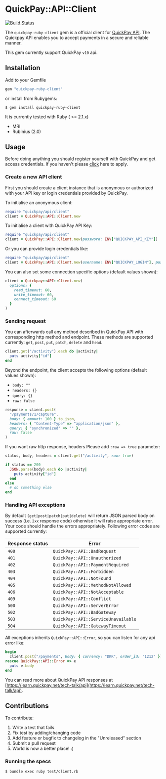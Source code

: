 # QuickPay::API::Client

[![Build Status](https://travis-ci.org/QuickPay/quickpay-ruby-client.svg)](https://travis-ci.org/QuickPay/quickpay-ruby-client)

The `quickpay-ruby-client` gem is a official client for [QuickPay API](https://learn.quickpay.net/tech-talk/api). The Quickpay API enables you to accept payments in a secure and reliable manner.

This gem currently support QuickPay `v10` api.

## Installation

Add to your Gemfile

```ruby
gem "quickpay-ruby-client"
```

or install from Rubygems:

```
$ gem install quickpay-ruby-client
```
  
It is currently tested with Ruby ( >= 2.1.x)

* MRI
* Rubinius (2.0)

## Usage

Before doing anything you should register yourself with QuickPay and get access credentials. If you haven't please [click](https://quickpay.net/) here to apply.

### Create a new API client

First you should create a client instance that is anonymous or authorized with your API key or login credentials provided by QuickPay. 

To initialise an anonymous client:

```ruby
require "quickpay/api/client"
client = QuickPay::API::Client.new
```

To initialise a client with QuickPay API Key:

```ruby
require "quickpay/api/client"
client = QuickPay::API::Client.new(password: ENV["QUICKPAY_API_KEY"])
```

Or you can provide login credentials like:

```ruby
require "quickpay/api/client"
client = QuickPay::API::Client.new(username: ENV["QUICKPAY_LOGIN"], password: ENV["QUICKPAY_PASSWORD"])
```

You can also set some connection specific options (default values shown):

```ruby
client = Quickpay::API::Client.new(
  options: {
    read_timeout: 60,
    write_timeout: 60,
    connect_timeout: 60
  }
) 
```


### Sending request

You can afterwards call any method described in QuickPay API with corresponding http method and endpoint. These methods are supported currently: `get`, `post`, `put`, `patch`, `delete` and `head`.

```ruby
client.get("/activity").each do |activity|
  puts activity["id"]
end
```

Beyond the endpoint, the client accepts the following options (default values shown):

  * `body: ""`
  * `headers: {}`
  * `query: {}`
  * `raw: false`

```ruby
response = client.post(
  "/payments/1/capture",
  body: { amount: 100 }.to_json,
  headers: { "Content-Type" => "application/json" },
  query: { "synchronized" => "" },
  raw: false
)

```

If you want raw http response, headers Please add `:raw => true` parameter:

```ruby
status, body, headers = client.get("/activity", raw: true)

if status == 200
  JSON.parse(body).each do |activity|
    puts activity["id"]
  end
else
  # do something else
end

```

### Handling API exceptions

By default `(get|post|patch|put|delete)` will return JSON parsed body on success (i.e. `2xx` response code) otherwise it will raise appropriate error. Your code should handle the errors appropriately. Following error codes are supported currently:


Response status |  Error    |
----------------| ----------|
`400` | `QuickPay::API::BadRequest`
`401` | `QuickPay::API::Unauthorized` 
`402` | `QuickPay::API::PaymentRequired`
`403` | `QuickPay::API::Forbidden`
`404` | `QuickPay::API::NotFound`
`405` | `QuickPay::API::MethodNotAllowed`
`406` | `QuickPay::API::NotAcceptable`
`409` | `QuickPay::API::Conflict`
`500` | `QuickPay::API::ServerError`
`502` | `QuickPay::API::BadGateway`
`503` | `QuickPay::API::ServiceUnavailable`
`504` | `QuickPay::API::GatewayTimeout`

All exceptions inherits `QuickPay::API::Error`, so you can listen for any api error like:

```ruby
begin
  client.post("/payments", body: { currency: "DKK", order_id: "1212" })
rescue QuickPay::API::Error => e
  puts e.body
end
```

You can read more about QuickPay API responses at [https://learn.quickpay.net/tech-talk/api](https://learn.quickpay.net/tech-talk/api).

## Contributions

To contribute:

1. Write a test that fails
2. Fix test by adding/changing code
3. Add feature or bugfix to changelog in the "Unreleased" section
4. Submit a pull request
5. World is now a better place! :)

### Running the specs

```
$ bundle exec ruby test/client.rb
```

